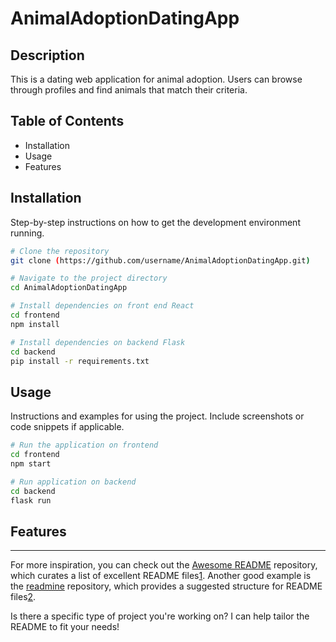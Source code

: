 # AnimalAdoptionDatingApp

## Description
This is a dating web application for animal adoption. Users can browse through profiles and find animals that match their criteria. 

## Table of Contents
- Installation
- Usage
- Features

## Installation
Step-by-step instructions on how to get the development environment running.

```bash
# Clone the repository
git clone (https://github.com/username/AnimalAdoptionDatingApp.git)

# Navigate to the project directory
cd AnimalAdoptionDatingApp

# Install dependencies on front end React
cd frontend
npm install

# Install dependencies on backend Flask
cd backend
pip install -r requirements.txt
```

## Usage
Instructions and examples for using the project. Include screenshots or code snippets if applicable.

```bash
# Run the application on frontend
cd frontend
npm start

# Run application on backend
cd backend
flask run
```

## Features


---

For more inspiration, you can check out the [Awesome README](https://github.com/matiassingers/awesome-readme) repository, which curates a list of excellent README files[1](https://github.com/matiassingers/awesome-readme). Another good example is the [readmine](https://github.com/mhucka/readmine) repository, which provides a suggested structure for README files[2](https://github.com/mhucka/readmine).

Is there a specific type of project you're working on? I can help tailor the README to fit your needs!
